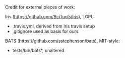 Credit for external pieces of work:

Iris (https://github.com/SciTools/iris), LGPL:
  - .travis.yml, derived from Iris travis setup
  - .gitignore used as basis for ours

BATS (https://github.com/sstephenson/bats), MIT-style:
  - tests/bin/bats\*, unaltered
